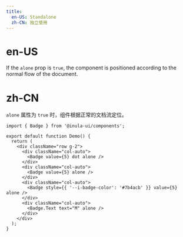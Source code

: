 ```yaml
---
title:
  en-US: Standalone
  zh-CN: 独立使用
---
```


# en-US

If the `alone` prop is `true`, the component is positioned according to the normal flow of the document.

# zh-CN

`alone` 属性为 `true` 时，组件根据正常的文档流定位。

```tsx
import { Badge } from '@inula-ui/components';

export default function Demo() {
  return (
    <div className="row g-2">
      <div className="col-auto">
        <Badge value={5} dot alone />
      </div>
      <div className="col-auto">
        <Badge value={5} alone />
      </div>
      <div className="col-auto">
        <Badge style={{ '--i-badge-color': '#7b4acb' }} value={5} alone />
      </div>
      <div className="col-auto">
        <Badge.Text text="M" alone />
      </div>
    </div>
  );
}
```

